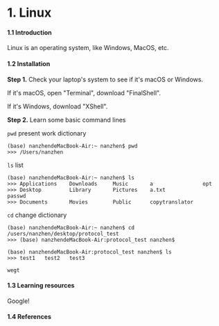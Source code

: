# 1. Linux

#### 1.1 Introduction

Linux is an operating system, like Windows, MacOS, etc.

#### 1.2 Installation 

**Step 1.** Check your laptop's system to see if it's macOS or Windows.

If it's macOS, open "Terminal", download "FinalShell".

If it's Windows, download "XShell".

**Step 2.** Learn some basic command lines

`pwd`  present work dictionary

```text
(base) nanzhendeMacBook-Air:~ nanzhen$ pwd
>>> /Users/nanzhen
```

`ls`  list

```text
(base) nanzhendeMacBook-Air:~ nanzhen$ ls
>>> Applications    Downloads     Music       a                opt
>>> Desktop         Library       Pictures    a.txt		         passwd
>>> Documents       Movies        Public      copytranslator
```

`cd`  change dictionary

```text
(base) nanzhendeMacBook-Air:~ nanzhen$ cd /users/nanzhen/desktop/protocol_test
>>> (base) nanzhendeMacBook-Air:protocol_test nanzhen$ 

(base) nanzhendeMacBook-Air:protocol_test nanzhen$ ls
>>> test1	test2	test3
```

`wegt` 

#### 1.3 Learning resources

Google!

#### 1.4 References



